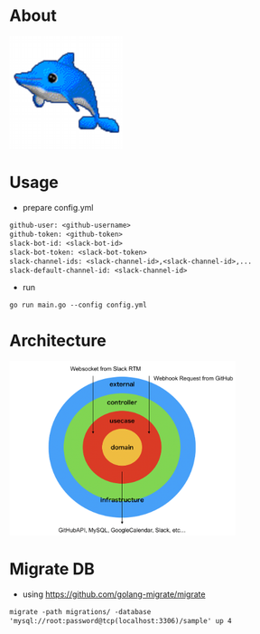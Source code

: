 # About

<img src="https://github.com/ShotaKitazawa/gh-assigner/blob/images/kairu.png" width="200px">

# Usage

* prepare config.yml

```
github-user: <github-username>
github-token: <github-token>
slack-bot-id: <slack-bot-id>
slack-bot-token: <slack-bot-token>
slack-channel-ids: <slack-channel-id>,<slack-channel-id>,...
slack-default-channel-id: <slack-channel-id>
```

* run

```
go run main.go --config config.yml
```

# Architecture

<img src="https://github.com/ShotaKitazawa/gh-assigner/blob/images/architecture.png" width="400px">

# Migrate DB

* using https://github.com/golang-migrate/migrate
```
migrate -path migrations/ -database 'mysql://root:password@tcp(localhost:3306)/sample' up 4
```
